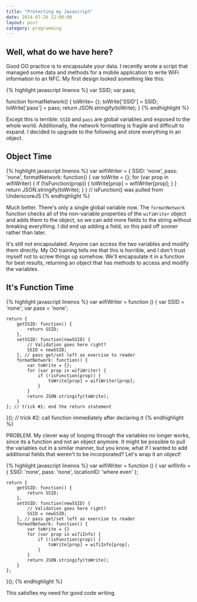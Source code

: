 ```yaml
---
title: "Protecting my Javascript"
date: 2014-07-26 12:00:00
layout: post
category: programming
---
```


## Well, what do we have here?

Good OO practice is to encapsulate your data. I recently wrote a script that managed some data and methods for a mobile application to write WiFi information to an NFC. My first design looked something like this:

{% highlight javascript linenos %}
var SSID;
var pass;

function formatNetwork() {
    toWrite= {};
    toWrite['SSID'] = SSID;
    toWrite['pass'] = pass;
    return JSON.stringify(toWrite);
}
{% endhighlight %}

Except this is terrible: `SSID` and `pass` are global variables and exposed to the whole world. Additionally, the network formatting is fragile and difficult to expand. I decided to upgrade to the following and store everything in an object.

## Object Time

{% highlight javascript linenos %}
var wifiWriter = {
    SSID: 'none',
    pass: 'none',
    formatNetwork: function() {
        var toWrite = {};
        for (var prop in wifiWriter) {
            if (!isFunction(prop)) {
                toWrite[prop] = wifiWriter[prop];
            }
        }
        return JSON.stringify(toWrite);
    }
}
// isFunction() was pulled from UnderscoreJS
{% endhighlight %}

Much better. There's only a single global variable now. The `formatNetwork` function checks all of the non-variable properties of the `wifiWriter` object and adds them to the object, so we can add more fields to the string without breaking everything. I did end up adding a field, so this paid off sooner rather than later. 

It's still not encapsulated. Anyone can access the two variables and modify them directly. My OO training tells me that this is horrible, and I don't trust myself not to screw things up somehow. We'll encapsulate it in a function for best results, returning an object that has methods to access and modify the variables.

## It's Function Time

{% highlight javascript linenos %}
var wifiWriter = function () {
    var SSID = 'none';
    var pass = 'none';
    
    return {
        getSSID: function() {
            return SSID;
        },
        setSSID: function(newSSID) {
            // Validation goes here right?
            SSID = newSSID;
        }, // pass get/set left as exercise to reader
        formatNetwork: function() {
            var toWrite = {};
            for (var prop in wifiWriter) {
                if (!isFunction(prop)) {
                    toWrite[prop] = wifiWriter[prop];
                }
            }
            return JSON.stringify(toWrite);
        }
    }; // trick #1: end the return statement
}(); // trick #2: call function immediately after declaring it
{% endhighlight %}

PROBLEM. My clever way of looping through the variables no longer works, since its a function and not an object anymore. It might be possible to pull the variables out in a similar manner, but you know, what if I wanted to add additional fields that weren't to be incorporated? Let's wrap it an object!

{% highlight javascript linenos %}
var wifiWriter = function () {
    var wifiInfo = { 
        SSID: 'none', 
        pass: 'none', 
        locationID: 'where even' 
    };
    
    return {
        getSSID: function() {
            return SSID;
        },
        setSSID: function(newSSID) {
            // Validation goes here right?
            SSID = newSSID;
        }, // pass get/set left as exercise to reader
        formatNetwork: function() {
            var toWrite = {}
            for (var prop in wifiInfo) {
                if (!isFunction(prop)) {
                    toWrite[prop] = wifiInfo[prop];
                }
            }
            return JSON.stringify(toWrite);
        }
    };
}();
{% endhighlight %}

This satisfies my need for good code writing. 
